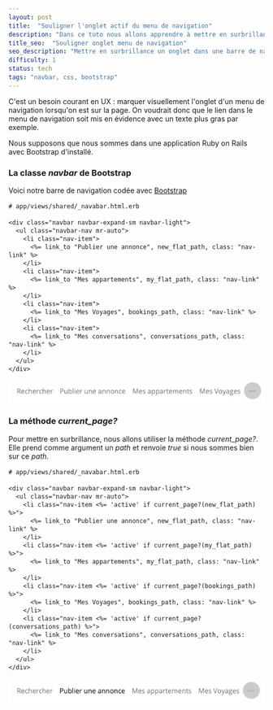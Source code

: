 ```yaml
---
layout: post
title:  "Souligner l'onglet actif du menu de navigation"
description: "Dans ce tuto nous allons apprendre à mettre en surbrillance un onglet dans une barre de navigation."
title_seo:  "Souligner onglet menu de navigation"
seo_description: "Mettre en surbrillance un onglet dans une barre de navigation."
difficulty: 1
status: tech
tags: "navbar, css, bootstrap"
---
```


C'est un besoin courant en UX : marquer visuellement l'onglet d'un menu de navigation lorsqu'on est sur la page. On voudrait donc que le lien dans le menu de navigation soit mis en évidence avec un texte plus gras par exemple.

Nous supposons que nous sommes dans une application Ruby on Rails avec Bootstrap d'installé.

### La classe *navbar* de Bootstrap

Voici notre barre de navigation codée avec <a href="https://getbootstrap.com/docs/4.0/components/navbar/" class="underlined" target="_blank">Bootstrap</a>

```erb
# app/views/shared/_navabar.html.erb

<div class="navbar navbar-expand-sm navbar-light">
  <ul class="navbar-nav mr-auto">
    <li class="nav-item">
      <%= link_to "Publier une annonce", new_flat_path, class: "nav-link" %>
    </li>
    <li class="nav-item">
      <%= link_to "Mes appartements", my_flat_path, class: "nav-link" %>
    </li>
    <li class="nav-item">
      <%= link_to "Mes Voyages", bookings_path, class: "nav-link" %>
    </li>
    <li class="nav-item">
      <%= link_to "Mes conversations", conversations_path, class: "nav-link" %>
    </li>
  </ul>
</div>
```

<img src="/images/posts/navbar.png"
     class="image"
     alt="navbar">

### La méthode *current_page?*

Pour mettre en surbrillance, nous allons utiliser la méthode *current_page?*. Elle prend comme argument un *path* et renvoie *true* si nous sommes bien sur ce *path*.

```erb
# app/views/shared/_navabar.html.erb

<div class="navbar navbar-expand-sm navbar-light">
  <ul class="navbar-nav mr-auto">
    <li class="nav-item <%= 'active' if current_page?(new_flat_path) %>">
      <%= link_to "Publier une annonce", new_flat_path, class: "nav-link" %>
    </li>
    <li class="nav-item <%= 'active' if current_page?(my_flat_path) %>">
      <%= link_to "Mes appartements", my_flat_path, class: "nav-link" %>
    </li>
    <li class="nav-item <%= 'active' if current_page?(bookings_path) %>">
      <%= link_to "Mes Voyages", bookings_path, class: "nav-link" %>
    </li>
    <li class="nav-item <%= 'active' if current_page?(conversations_path) %>">
      <%= link_to "Mes conversations", conversations_path, class: "nav-link" %>
    </li>
  </ul>
</div>
```

<img src="/images/posts/navbar-active.png"
     class="image"
     alt="navbar">
